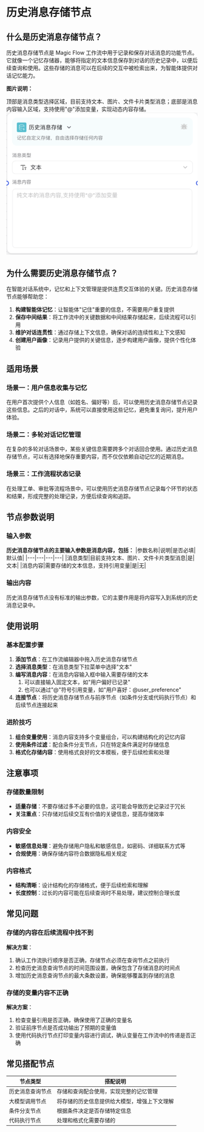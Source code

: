 # 历史消息存储节点
## 什么是历史消息存储节点？
历史消息存储节点是 Magic Flow 工作流中用于记录和保存对话消息的功能节点。它就像一个记忆存储器，能够将指定的文本信息保存到对话的历史记录中，以便后续查询和使用。这些存储的消息可以在后续的交互中被检索出来，为智能体提供对话记忆能力。

**图片说明：**

顶部是消息类型选择区域，目前支持文本、图片、文件卡片类型消息；底部是消息内容输入区域，支持使用"@"添加变量，实现动态内容存储。
![历史消息存储节点](/static/img/Historical-message-storage.png)

## 为什么需要历史消息存储节点？
在智能对话系统中，记忆和上下文管理是提供连贯交互体验的关键。历史消息存储节点能够帮助您：
1. **构建智能体记忆**：让智能体"记住"重要的信息，不需要用户重复提供
2. **保存中间结果**：将工作流中的关键数据和中间结果存储起来，后续流程可以引用
3. **维护对话连贯性**：通过存储上下文信息，确保对话的连续性和上下文感知
4. **创建用户画像**：记录用户提供的关键信息，逐步构建用户画像，提供个性化体验
## 适用场景
### 场景一：用户信息收集与记忆
在用户首次提供个人信息（如姓名、偏好等）后，可以使用历史消息存储节点记录这些信息。之后的对话中，系统可以直接使用这些记忆，避免重复询问，提升用户体验。
### 场景二：多轮对话记忆管理
在复杂的多轮对话场景中，某些关键信息需要跨多个对话回合使用。通过历史消息存储节点，可以有选择地保存重要内容，而不仅仅依赖自动记忆的近期消息。
### 场景三：工作流程状态记录
在处理工单、审批等流程场景中，可以使用历史消息存储节点记录每个环节的状态和结果，形成完整的处理记录，方便后续查询和追踪。
## 节点参数说明
### 输入参数
**历史消息存储节点的主要输入参数是消息内容，包括：**
|参数名称|说明|是否必填|默认值|
|---|---|---|---|
|消息类型|目前支持文本、图片、文件卡片类型消息|是|文本|
|消息内容|需要存储的文本信息，支持引用变量|是|无|

### 输出内容
历史消息存储节点没有标准的输出参数，它的主要作用是将内容写入到系统的历史消息记录中。
## 使用说明
### 基本配置步骤
1. **添加节点**：在工作流编辑器中拖入历史消息存储节点
2. **选择消息类型**：在消息类型下拉菜单中选择"文本"
3. **编写消息内容**：在消息内容输入框中输入需要存储的文本
    1. 可以直接输入固定文本，如"用户偏好已记录"
    2. 也可以通过"@"符号引用变量，如"用户喜好：@user_preference"
4. **连接节点**：将历史消息存储节点与前序节点（如条件分支或代码执行节点）和后续节点连接起来
### 进阶技巧
1. **组合变量使用**：消息内容支持多个变量组合，可以构建结构化的记忆内容
2. **使用条件过滤**：配合条件分支节点，只在特定条件满足时存储信息
3. **格式化存储内容**：使用格式良好的文本模板，便于后续检索和处理
## 注意事项
### 存储数量限制
- **适量存储**：不要存储过多不必要的信息，这可能会导致历史记录过于冗长
- **关注重点**：只存储对后续交互有价值的关键信息，提高存储效率
### 内容安全
- **敏感信息处理**：避免存储用户隐私和敏感信息，如密码、详细联系方式等
- **合规使用**：确保存储内容符合数据隐私相关规定
### 内容格式
- **结构清晰**：设计结构化的存储格式，便于后续检索和理解
- **长度控制**：过长的内容可能在后续查询时不易处理，建议控制合理长度
## 常见问题
### 存储的内容在后续流程中找不到
**解决方案**：
1. 确认工作流执行顺序是否正确，存储节点必须在查询节点之前执行
2. 检查历史消息查询节点的时间范围设置，确保包含了存储消息的时间点
3. 增加历史消息查询节点的最大条数设置，确保能够覆盖到存储的消息
### 存储的变量内容不正确
**解决方案**：
1. 检查变量引用是否正确，确保使用了正确的变量名
2. 验证前序节点是否成功输出了预期的变量值
3. 使用代码执行节点打印变量内容进行调试，确认变量在工作流中的传递是否正确
## 常见搭配节点
|节点类型|搭配说明|
|---|---|
|历史消息查询节点|存储和查询配合使用，实现完整的记忆管理|
|大模型调用节点|将存储的历史信息提供给大模型，增强上下文理解|
|条件分支节点|根据条件决定是否存储特定信息|
|代码执行节点|处理和格式化需要存储的|